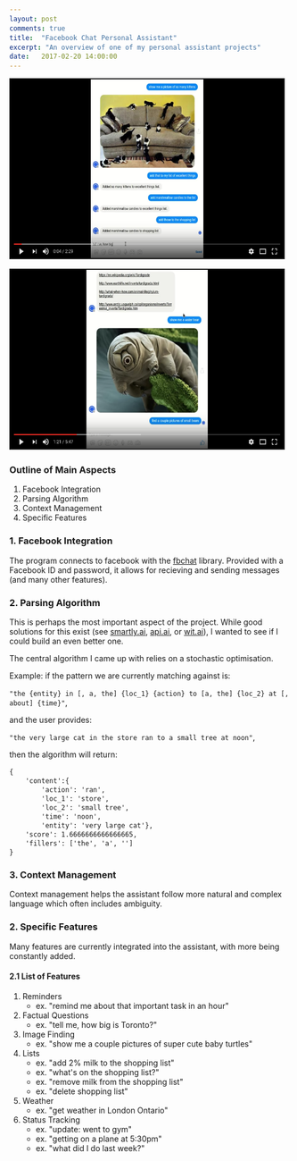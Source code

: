 ```yaml
---
layout: post
comments: true
title:  "Facebook Chat Personal Assistant"
excerpt: "An overview of one of my personal assistant projects"
date:   2017-02-20 14:00:00
---
```


<a href="https://youtu.be/KBm4l_H2w2Q" target="_blank"><img src="https://raw.githubusercontent.com/tannerbohn/tannerbohn.github.io/master/assets/TABAISEC_youtube_2.png" alt="github" width="490" height="320" border="2" /></a>

<a href="https://youtu.be/FaXwIe6RNyg" target="_blank"><img src="https://raw.githubusercontent.com/tannerbohn/tannerbohn.github.io/master/assets/TABAISEC_youtube_1.png" alt="github" width="490" height="320" border="2" /></a>



### Outline of Main Aspects

1. Facebook Integration
2. Parsing Algorithm
3. Context Management
4. Specific Features

### 1. Facebook Integration

The program connects to facebook with the [fbchat](https://github.com/carpedm20/fbchat) library. Provided with a Facebook ID and password, it allows for recieving and sending messages (and many other features).

### 2. Parsing Algorithm

This is perhaps the most important aspect of the project. While good solutions for this exist (see [smartly.ai](smartly.ai), [api.ai](api.ai), or [wit.ai](wit.ai)), I wanted to see if I could build an even better one.

The central algorithm I came up with relies on a stochastic optimisation.

Example: if the pattern we are currently matching against is:

`"the {entity} in [, a, the] {loc_1} {action} to [a, the] {loc_2} at [, about] {time}"`,

and the user provides:

`"the very large cat in the store ran to a small tree at noon"`,

then the algorithm will return:

```
{
    'content':{
        'action': 'ran',
        'loc_1': 'store',
        'loc_2': 'small tree',
        'time': 'noon',
        'entity': 'very large cat'},
    'score': 1.6666666666666665,
    'fillers': ['the', 'a', '']
}
```

### 3. Context Management

Context management helps the assistant follow more natural and complex language which often includes ambiguity.


### 2. Specific Features

Many features are currently integrated into the assistant, with more being constantly added.

#### 2.1 List of Features

1. Reminders
    * ex. "remind me about that important task in an hour"
2. Factual Questions
    * ex. "tell me, how big is Toronto?"
3. Image Finding
    * ex. "show me a couple pictures of super cute baby turtles"
4. Lists
    * ex. "add 2% milk to the shopping list"
    * ex. "what's on the shopping list?"
    * ex. "remove milk from the shopping list"
    * ex. "delete shopping list"
5. Weather
    * ex. "get weather in London Ontario"
6. Status Tracking
    * ex. "update: went to gym"
    * ex. "getting on a plane at 5:30pm"
    * ex. "what did I do last week?"
